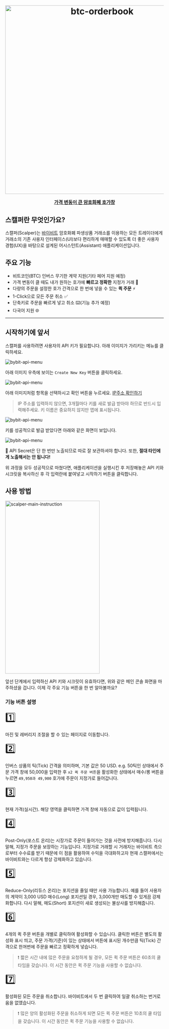 <h1 align="center">
<div align="center">
  <a href="http://nestjs.com/" target="_blank">
    <img src="./images/btc-orderbook.gif" width="600" alt="btc-orderbook" />
    <div><p style="font-size: 15px; text-decoration: none; cursor: default;">가격 변동이 큰 암호화폐 호가창</p></div>
  </a>
</div>
</h1>

## 스캘퍼란 무엇인가요?

스캘퍼(Scalper)는 [바이비트](https://www.bybit.com/en-US/) 암호화폐 파생상품 거래소를 이용하는 모든 트레이더에게 거래소의 기존 사용자 인터페이스(UI)보다 편리하게 매매할 수 있도록 더 좋은 사용자 경험(UX)을 바탕으로 설계된 어시스턴트(Assistant) 애플리케이션입니다.


## 주요 기능

- 비트코인(BTC) 인버스 무기한 계약 지원(기타 페어 지원 예정)
- 가격 변동이 클 때도 내가 원하는 호가에 **빠르고 정확한** 지정가 거래 📌
- 다량의 주문을 설정한 호가 간격으로 한 번에 넣을 수 있는 **퀵 주문** ⚡️
- 1-Click으로 모든 주문 취소 ✅
- 단축키로 주문을 빠르게 넣고 취소 ⌨️(기능 추가 예정)
- 다국어 지원 🌐

---

## 시작하기에 앞서

스캘퍼를 사용하려면 사용자의 API 키가 필요합니다. 아래 이미지가 가리키는 메뉴를 클릭하세요.

![bybit-api-menu](./images/bybit-api-menu.png)

아래 이미지 우측에 보이는 `Create New Key` 버튼을 클릭하세요.

![bybit-api-menu](./images/create-api-key.png)

아래 이미지처럼 항목을 선택하시고 확인 버튼을 누르세요. [IP주소 확인하기](https://search.naver.com/search.naver?where=nexearch&sm=top_hty&fbm=0&ie=utf8&query=ip%EC%A3%BC%EC%86%8C+%ED%99%95%EC%9D%B8)

> IP 주소를 입력하지 않으면, 3개월마다 키를 새로 발급 받아야 하므로 반드시 입력해주세요. 키 이름은 중요하지 않지만 앱에 표시됩니다.

![bybit-api-menu](./images/create-api-key-2.png)

키를 성공적으로 발급 받았다면 아래와 같은 화면이 보입니다.

![bybit-api-menu](./images/create-api-key-3.png)

🚧 API Secret은 단 한 번만 노출되므로 따로 잘 보관하셔야 합니다. 또한, **절대 타인에게 노출해서는 안 됩니다!**

위 과정을 모두 성공적으로 마쳤다면, 애플리케이션을 실행시킨 후 저장해놓은 API 키와 시크릿을 복사하신 후 각 입력란에 붙여넣고 시작하기 버튼을 클릭합니다.

## 사용 방법

<img src="./images/scalper-main-ko-instruction.png" height="550" width="300" alt="scalper-main-instruction" />

앞선 단계에서 입력하신 API 키와 시크릿이 유효하다면, 위와 같은 메인 콘솔 화면을 마주하셨을 겁니다. 이제 각 주요 기능 버튼을 한 번 알아볼까요?

### 기능 버튼 설명

<div style="font-size: 30px">1️⃣</div>

마진 및 레버리지 조절을 할 수 있는 페이지로 이동합니다.

<div style="font-size: 30px">2️⃣</div>

인버스 상품의 틱(Tick) 간격을 의미하며, 기본 값은 50 USD.
e.g. 50틱인 상태에서 주문 가격 창에 50,000을 입력한 후 `x2 퀵 주문 버튼`을 활성화한 상태에서 매수/롱 버튼을 누르면 `49,950과 49,900` 호가에 주문이 지정가로 들어갑니다.

<div style="font-size: 30px">3️⃣</div>

현재 가격(실시간). 해당 영역을 클릭하면 가격 창에 자동으로 값이 입력됩니다.

<div style="font-size: 30px">4️⃣</div>

Post-Only(포스트 온리)는 시장가로 주문이 들어가는 것을 사전에 방지해줍니다. 다시 말해, 지정가 주문을 보장하는 기능입니다. 지정가로 거래할 시 거래자는 바이비트 측으로부터 수수료를 받기 때문에 이 점을 활용하여 수익을 극대화하고자 현재 스캘퍼에서는 바이비트와는 다르게 항상 강제화하고 있습니다.

<div style="font-size: 30px">5️⃣</div>

Reduce-Only(리듀스 온리)는 포지션을 줄일 때만 사용 가능합니다. 예를 들어 사용자의 계약이 3,000 USD 매수(Long) 포지션일 경우, 3,000개만 매도할 수 있게끔 강제화합니다. 다시 말해, 매도(Short) 포지션이 새로 생성되는 불상사를 방지해줍니다.

<div style="font-size: 30px">6️⃣</div>

4개의 퀵 주문 버튼을 개별로 클릭하여 활성화할 수 있습니다. 클릭한 버튼은 별도의 활성화 표시 띄고, 주문 가격(기준)이 있는 상태에서 버튼에 표시된 개수만큼 틱(Tick) 간격으로 한꺼번에 주문을 빠르고 정확하게 넣습니다.

> ❗️ 짧은 시간 내에 많은 주문을 요청하게 될 경우, 모든 퀵 주문 버튼은 60초의 쿨 타임을 갖습니다. 이 시간 동안은 퀵 주문 기능을 사용할 수 없습니다.

<div style="font-size: 30px">7️⃣</div>

활성화된 모든 주문을 취소합니다. 바이비트에서 두 번 클릭하여 일괄 취소하는 번거로움을 없앴습니다.

> ❗️ 많은 양의 활성화된 주문을 취소하게 되면 모든 퀵 주문 버튼은 10초의 쿨 타임을 갖습니다. 이 시간 동안은 퀵 주문 기능을 사용할 수 없습니다.


